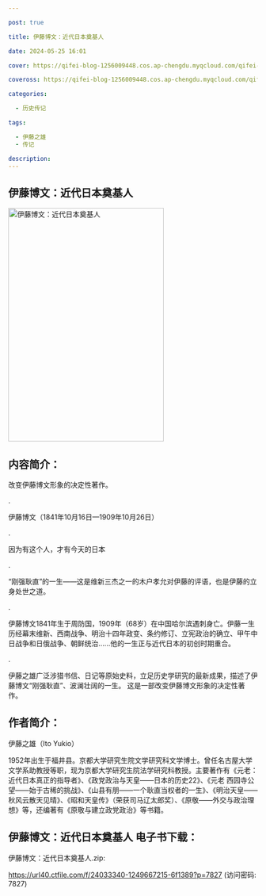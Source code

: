 ```yaml
---

post: true

title: 伊藤博文：近代日本奠基人

date: 2024-05-25 16:01

cover: https://qifei-blog-1256009448.cos.ap-chengdu.myqcloud.com/qifei-blog/663971ee0ea9cb140373a6d9.jpg

coveross: https://qifei-blog-1256009448.cos.ap-chengdu.myqcloud.com/qifei-blog/663971ee0ea9cb140373a6d9.jpg

categories:

  - 历史传记

tags:

  - 伊藤之雄
  - 传记

description:
---
```


## 伊藤博文：近代日本奠基人
<img alt=" 伊藤博文：近代日本奠基人" class="aligncenter loaded" data-was-processed="true" decoding="async" fetchpriority="high" height="471" src="https://qifei-blog-1256009448.cos.ap-chengdu.myqcloud.com/qifei-blog/663971ee0ea9cb140373a6d9.jpg " style="cursor: zoom-in;" width="314"/>

## 内容简介：

改变伊藤博文形象的决定性著作。

.

伊藤博文（1841年10月16日—1909年10月26日）

.

因为有这个人，才有今天的日本

.

“刚强耿直”的一生——这是维新三杰之一的木户孝允对伊藤的评语，也是伊藤的立身处世之道。

.

伊藤博文1841年生于周防国，1909年（68岁）在中国哈尔滨遇刺身亡。伊藤一生历经幕末维新、西南战争、明治十四年政变、条约修订、立宪政治的确立、甲午中日战争和日俄战争、朝鲜统治……他的一生正与近代日本的初创时期重合。

.

伊藤之雄广泛涉猎书信、日记等原始史料，立足历史学研究的最新成果，描述了伊藤博文“刚强耿直”、波澜壮阔的一生。 这是一部改变伊藤博文形象的决定性著作。

## 作者简介：

伊藤之雄（Ito Yukio）

1952年出生于福井县。京都大学研究生院文学研究科文学博士。曾任名古屋大学文学系助教授等职，现为京都大学研究生院法学研究科教授。主要著作有《元老：近代日本真正的指导者》、《政党政治与天皇——日本的历史22》、《元老 西园寺公望——始于古稀的挑战》、《山县有朋——一个耿直当权者的一生》、《明治天皇——秋风云散天见晴》、《昭和天皇传》（荣获司马辽太郎奖）、《原敬——外交与政治理想》等，还编著有《原敬与建立政党政治》等书籍。

## 伊藤博文：近代日本奠基人 电子书下载：
伊藤博文：近代日本奠基人.zip: 

https://url40.ctfile.com/f/24033340-1249667215-6f1389?p=7827 (访问密码: 7827)
